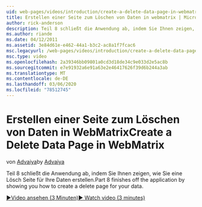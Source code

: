 ```yaml
---
uid: web-pages/videos/introduction/create-a-delete-data-page-in-webmatrix
title: Erstellen einer Seite zum Löschen von Daten in webmatrix | Microsoft-Dokumentation
author: rick-anderson
description: Teil 8 schließt die Anwendung ab, indem Sie Ihnen zeigen, wie Sie eine Lösch Seite für Ihre Daten erstellen.
ms.author: riande
ms.date: 04/12/2011
ms.assetid: 3e84d61e-e462-44a1-b3c2-ac8a1f7fcac6
msc.legacyurl: /web-pages/videos/introduction/create-a-delete-data-page-in-webmatrix
msc.type: video
ms.openlocfilehash: 2a39346bb09801a0cd3d18de34c9e033d2e5ac8b
ms.sourcegitcommit: e7e91932a6e91a63e2e46417626f39d6b244a3ab
ms.translationtype: MT
ms.contentlocale: de-DE
ms.lasthandoff: 03/06/2020
ms.locfileid: "78512745"
---
```

# <a name="create-a-delete-data-page-in-webmatrix"></a><span data-ttu-id="98939-103">Erstellen einer Seite zum Löschen von Daten in WebMatrix</span><span class="sxs-lookup"><span data-stu-id="98939-103">Create a Delete Data Page in WebMatrix</span></span>

<span data-ttu-id="98939-104">von [Advaiya](https://twitter.com/Advaiyasolns)</span><span class="sxs-lookup"><span data-stu-id="98939-104">by [Advaiya](https://twitter.com/Advaiyasolns)</span></span>

<span data-ttu-id="98939-105">Teil 8 schließt die Anwendung ab, indem Sie Ihnen zeigen, wie Sie eine Lösch Seite für Ihre Daten erstellen.</span><span class="sxs-lookup"><span data-stu-id="98939-105">Part 8 finishes off the application by showing you how to create a delete page for your data.</span></span>

[<span data-ttu-id="98939-106">&#9654;Video ansehen (3 Minuten)</span><span class="sxs-lookup"><span data-stu-id="98939-106">&#9654; Watch video (3 minutes)</span></span>](https://channel9.msdn.com/Blogs/ASP-NET-Site-Videos/create-a-delete-data-page-in-webmatrix)
